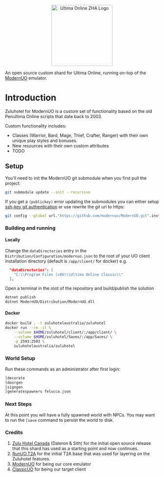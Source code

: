 <p align="center">
    <img src="https://i.imgur.com/KNDuNQs.png" width="200" height="200"  alt="Ultima Online ZHA Logo">
</p>

An open source custom shard for Ultima Online, running on-top of the [ModernUO](https://github.com/modernuo/ModernUO/) emulator.

# Introduction

Zuluhotel for ModernUO is a custom set of functionality based on the old Penultima Online scripts that date back to 2003.

Custom functionality includes:

 - Classes (Warrior, Bard, Mage, Thief, Crafter, Ranger) with their own unique play styles and bonuses.
 - New resources with their own custom attributes
 - TODO
 
## Setup

You'll need to init the ModernUO git submodule when you first pull the project:
```bash
git submodule update --init --recursive
```

If you get a `(publickey)` error updating the submodules you can either setup [ssh-key git authentication](https://docs.github.com/en/github/authenticating-to-github/connecting-to-github-with-ssh) or use rewrite the git url to https:
```bash
git config --global url."https://github.com/modernuo/ModernUO.git".insteadOf "git@github.com:modernuo/ModernUO.git"
```

### Building and running

#### Locally

Change the `dataDirectories` entry in the `Distribution/Configuration/modernuo.json` to the root of your UO client installation directory (default is `/app/client/` for docker) e.g.
```json
  "dataDirectories": [
    "C:\\Program Files (x86)\\Ultima Online Classic\\"
  ],
```

Open a terminal in the root of the repository and build/publish the solution
```bash
dotnet publish
dotnet ModernUO/Distribution/ModernUO.dll
```

#### Docker

```bash
docker build . -t zuluhotelaustralia/zuluhotel
docker run --rm -it \
    --volume $HOME/zuluhotel/client/:/app/client/ \
    --volume $HOME/zuluhotel/Saves/:/app/Saves/ \
    -p 2593:2593 \
    zuluhotelaustralia/zuluhotel
```

### World Setup

Run these commands as an administrator after first login:

```bash
[decorate
[doorgen
[signgen
[generatespawners felucca.json
```

### Next Steps

At this point you will have a fully spawned world with NPCs. You may want to run the `[save` command to persist the world to disk. 

### Credits

1. [Zulu Hotel Canada](https://zuluhotel.ca/) (Daleron & Sith) for the initial open source release that this shard has used as a starting point and now continues.
2. [RunUO.T2A](https://github.com/Grimoric/RunUO.T2A) for the initial T2A base that was used for layering on the Zuluhotel features.
3. [ModernUO](https://github.com/modernuo/ModernUO/) for being our core emulator
4. [ClassicUO](https://github.com/andreakarasho/ClassicUO) for being our target client